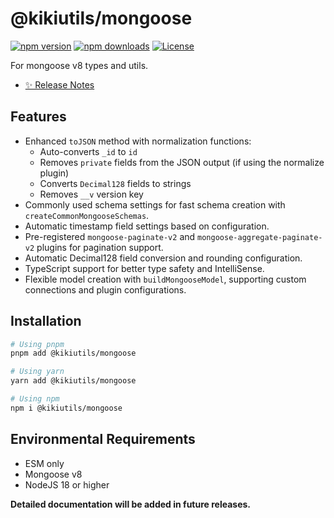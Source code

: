 # @kikiutils/mongoose

[![npm version][npm-version-src]][npm-version-href]
[![npm downloads][npm-downloads-src]][npm-downloads-href]
[![License][license-src]][license-href]

For mongoose v8 types and utils.

- [✨ Release Notes](/CHANGELOG.md)

## Features

- Enhanced `toJSON` method with normalization functions:
  - Auto-converts `_id` to `id`
  - Removes `private` fields from the JSON output (if using the normalize plugin)
  - Converts `Decimal128` fields to strings
  - Removes `__v` version key
- Commonly used schema settings for fast schema creation with `createCommonMongooseSchemas`.
- Automatic timestamp field settings based on configuration.
- Pre-registered `mongoose-paginate-v2` and `mongoose-aggregate-paginate-v2` plugins for pagination support.
- Automatic Decimal128 field conversion and rounding configuration.
- TypeScript support for better type safety and IntelliSense.
- Flexible model creation with `buildMongooseModel`, supporting custom connections and plugin configurations.

## Installation

```bash
# Using pnpm
pnpm add @kikiutils/mongoose

# Using yarn
yarn add @kikiutils/mongoose

# Using npm
npm i @kikiutils/mongoose
```

## Environmental Requirements

- ESM only
- Mongoose v8
- NodeJS 18 or higher

**Detailed documentation will be added in future releases.**

<!-- Badges -->
[npm-version-src]: https://img.shields.io/npm/v/@kikiutils/mongoose/latest.svg?style=flat&colorA=18181B&colorB=28CF8D
[npm-version-href]: https://npmjs.com/package/@kikiutils/mongoose

[npm-downloads-src]: https://img.shields.io/npm/dm/@kikiutils/mongoose.svg?style=flat&colorA=18181B&colorB=28CF8D
[npm-downloads-href]: https://npmjs.com/package/@kikiutils/mongoose

[license-src]: https://img.shields.io/npm/l/@kikiutils/mongoose.svg?style=flat&colorA=18181B&colorB=28CF8D
[license-href]: https://npmjs.com/package/@kikiutils/mongoose
